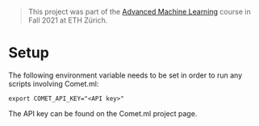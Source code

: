 > This project was part of the [Advanced Machine Learning](https://ml2.inf.ethz.ch/courses/aml/) course in Fall 2021 at ETH Zürich.

# Setup

The following environment variable needs to be set in order to run any scripts
involving Comet.ml:

```
export COMET_API_KEY="<API key>"
```

The API key can be found on the Comet.ml project page.

